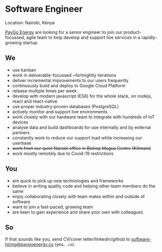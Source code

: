 # Software Engineer

Location: Nairobi, Kenya

[PayGo Energy](https://www.paygoenergy.co) are looking for a senior engineer to join our product-focussed, agile team to help develop and support live services in a rapidly-growing startup.


## We

* use kanban
* work in deliverable-focussed ~fortnightly iterations
* deliver incremental improvements to our users frequently
* continuously build and deploy to Google Cloud Platform
* release multiple times per week
* develop with modern javascript (ES8) for the whole stack, on nodejs, react and react-native
* use proper industry-proven databases (PostgreSQL)
* actively monitor and support live environments
* work closely with our hardware team to integrate with hundreds of IoT devices
* analyse data and build dashboards for use internally and by external partners
* constantly work to reduce our support load while increasing our userbase
* <del>work from our quiet Nairobi office in Bishop Magua Centre (Kilimani)</del>
* work mostly remotely due to Covid-19 restrictions


## You

* are quick to pick up new technologies and frameworks
* believe in writing quality code and helping other team members do the same
* enjoy collaborating closely with team mates within and outside of software
* want to join a fast-paced, growing team
* are keen to gain experience and share your own with colleagues


## So

If that sounds like you, send CV/cover letter/linkedin/github to [software-hiring@paygoenergy.co](mailto:software-hiring@paygoenergy.co) (yes, `.co`).
